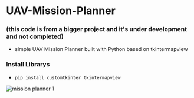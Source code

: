 # UAV-Mission-Planner
### (this code is from a bigger project and it's under development and not completed)
- simple UAV Mission Planner built with Python based on tkintermapview

### Install Librarys 
 - ``` pip install customtkinter tkintermapview ```


![mission planner 1](https://github.com/zoroxide/UAV-Mission-Planner/assets/72279810/897bbcf1-9545-4cc7-aaa9-0bb9301a2cb3)
